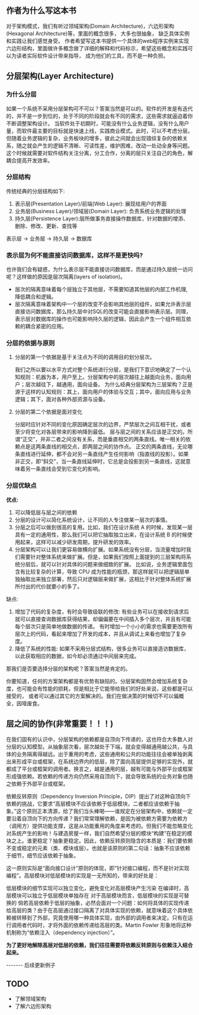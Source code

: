 ## 作者为什么写这本书

对于架构模式，我们有听过领域架构(Domain Architecture)，六边形架构(Hexagonal Architecture)等，里面的概念很多， 大多也很抽象， 缺乏具体实例和实践让我们感觉身受。
作者希望写这本书提供一个具体的web程序实例来实现六边形结构，里面做许多概念做了详细的解释和代码标示，希望这些概念和实践可以为读者实际软件设计带来指导， 成为他们的工具，而不是一种负担。

## 分层架构(Layer Architecture)

### 为什么分层

如果一个系统不采用分层架构可不可以？答案当然是可以的。软件的开发是有迭代的，并不是一步到位的，处于不同的阶段就会有不同的需求，这些需求就逼迫着你不断调整架构设计。
当软件处于初期时，可能没有什么业务逻辑，没有什么用户量，而软件最主要的目标就是快速上线，实践商业模式。此时，可以不考虑分层。但随着业务逻辑的复杂，业务板块的增多，彼此之间就会出现错综复杂的依赖关系，随之就会产生的逻辑不清晰、可读性差，维护困难，改动一处动全身等问题。
这个时候就需要对软件结构关注分离，分工合作，分离的层只关注自己的角色，解耦合提高开发效率。

### 分层结构

传统经典的分层结构如下:

1. 表示层(Presentation Layer)/前端(Web Layer): 展现给用户的界面
2. 业务层(Business Layer)/领域层(Domain Layer): 负责系统业务逻辑的处理
3. 持久层(Persistence Layer):层所做事务直接操作数据库，针对数据的增添、删除、修改、更新、查找等

表示层 -> 业务层 -> 持久层 -> 数据库

### 表示层为何不能直接访问数据库，这样不是更快吗?

也许我们会有疑惑，为什么表示层不能直接访问数据库，而是通过持久层统一访问呢？这样做的原因是层次隔离(layers of isolation)。

- 层次的隔离意味着每个层独立于其他层，不需要知道其他层的内部工作机理, 降低耦合和逻辑。
- 层次隔离意味着架构中一个层的改变不会影响其他层的组件，如果允许表示层直接访问数据库，那么持久层中对SQL的改变可能会直接影响表示层。同理，表示层对数据库的操作也可能影响持久层的逻辑，因此会产生一个组件相互依赖的耦合紧密的应用。

### 分层的依据与原则

1. 分层的第一个依据是基于关注点为不同的调用目的划分层次。

   我们之所以要以水平方式对整个系统进行分层，是我们下意识地确定了一个认知规则：机器为本，用户至上。分层架构中的层次越往上越面向业务，面向用户；层次越往下，越通用，面向设备。
   为什么经典分层架构为三层架构？正是源于这样的认知规则：其上，面向用户的体验与交互；其中，面向应用与业务逻辑；其下，面对各种外部资源与设备。

2. 分层的第二个依据是面对变化

   分层时应针对不同的变化原因确定层次的边界，严禁层次之间互相干扰，或者至少将变化对各层带来的影响降到最低。
   层与层之间的关系应该是正交的。所谓“正交”，并非二者之间没有关系，而是垂直相交的两条直线。唯一相关的依赖点是这两条直线的相交点，即两层之间的协作点。
   正交的两条直线，无论哪条直线进行延伸，都不会对另一条直线产生任何影响（指直线的投影）。如果非正交，即“斜交”，当一条直线延伸时，它总是会投影到另一条直线，这就意味着另一条直线会受到它变化的影响。

### 分层优缺点

**优点:**

1. 可以降低层与层之间的依赖
2. 分层的设计可以简化系统设计，让不同的人专注做某一层次的事情。
3. 分层之后可以做到很高的复用。比如，我们在设计系统 A 的时候，发现某一层具有一定的通用性，那么我们可以把它抽取独立出来，在设计系统 B 的时候使用起来，这样可以减少研发周期，提升研发的效率。
4. 分层架构可以让我们更容易做横向扩展。如果系统没有分层，当流量增加时我们需要针对整体系统来做扩展。但是，如果我们按照上面提到的三层架构将系统分层后，就可以针对具体的问题来做细致的扩展。 比如说，业务逻辑里面包含有比较复杂的计算，导致
   CPU 成为性能的瓶颈，那这样就可以把逻辑层单独抽取出来独立部署，然后只对逻辑层来做扩展，这相比于针对整体系统扩展所付出的代价就要小的多了。

缺点:

1. 增加了代码的复杂度，有时会导致级联的修改: 有些业务可以在接收到请求后就可以直接查询数据库获得结果，却偏偏要在中间插入多个层次，并且有可能每个层次只是简单地做数据的传递。
   有时增加一个小小的需求也需要更改所有层次上的代码，看起来增加了开发的成本，并且从调试上来看也增加了复杂度。
2. 降低了系统的性能: 如果不采用分层式结构，很多业务可以直接造访数据库，以此获取相应的数据，如今却必须通过中间层来完成。

那我们是否要选择分层的架构呢？答案当然是肯定的。

你要知道，任何的方案架构都是有优势有缺陷的。分层架构固然会增加系统复杂度，也可能会有性能的损耗，但是相比于它能带给我们的好处来说，这些都是可以接受的， 或者可以通过其它的方案解决的。我们在做决策的时候切不可以偏概全，因噎废食。

## 层之间的协作(非常重要！！！)

在我们固有的认识中，分层架构的依赖都是自顶向下传递的，这也符合大多数人对分层的认知模型。从抽象层次看，层次越处于下端，就会变得越通用越公共，与具体的业务隔离得越远。出于重用的考虑，这些通用和公共的功能往往会被单独剥离出来形成平台或框架，在系统边界内的低层，除了面向高层提供足够的实现外，就都成了平台或框架的调用者。换言之，越是通用的层，越有可能与外部平台或框架形成强依赖。若依赖的传递方向仍然采用自顶向下，就会导致系统的业务对象也随之依赖于外部平台或框架。

依赖反转原则（Dependency Inversion
Principle，DIP）提出了对这种自顶向下依赖的挑战，它要求“高层模块不应该依赖于低层模块，二者都应该依赖于抽象。”这个原则正本清源，给了我们当头棒喝——谁规定在分层架构中，依赖就一定要沿着自顶向下的方向传递？我们常常理解依赖，是因为被依赖方需要为依赖方（调用方）提供功能支撑，这是从功能重用的角度来考虑的。但我们不能忽略变化对系统产生的影响！与建造房屋一样，我们自然希望分层的模块“构建”在稳定的模块之上。谁更稳定？抽象更稳定。因此，依赖反转原则隐含的本质是：我们要依赖不变或稳定的元素（类、模块或层）。也就是该原则的第二句话：抽象不应该依赖于细节，细节应该依赖于抽象。

这一原则实际是“面向接口设计”原则的体现，即“针对接口编程，而不是针对实现编程”。高层模块对低层模块的实现是一无所知的，带来的好处是：

低层模块的细节实现可以独立变化，避免变化对高层模块产生污染 在编译时，高层模块可以独立于低层模块单独存在 对于高层模块而言，低层模块的实现是可替换的
倘若高层依赖于低层的抽象，必然会面对一个问题：如何将具体的实现传递给高层的类？由于在高层通过接口隔离了对具体实现的依赖，就意味着这个具体依赖被转移到了外部，究竟使用哪一种具体实现，由外部的调用者来决定。只有在运行调用者代码时，才将外面的依赖传递给高层的类。Martin
Fowler 形象地将这种机制称为“依赖注入（dependency injection）”。

**为了更好地解除高层对低层的依赖，我们往往需要将依赖反转原则与依赖注入结合起来。**

------- 后续更新例子

## TODO

- 了解领域架构
- 了解六边形架构
